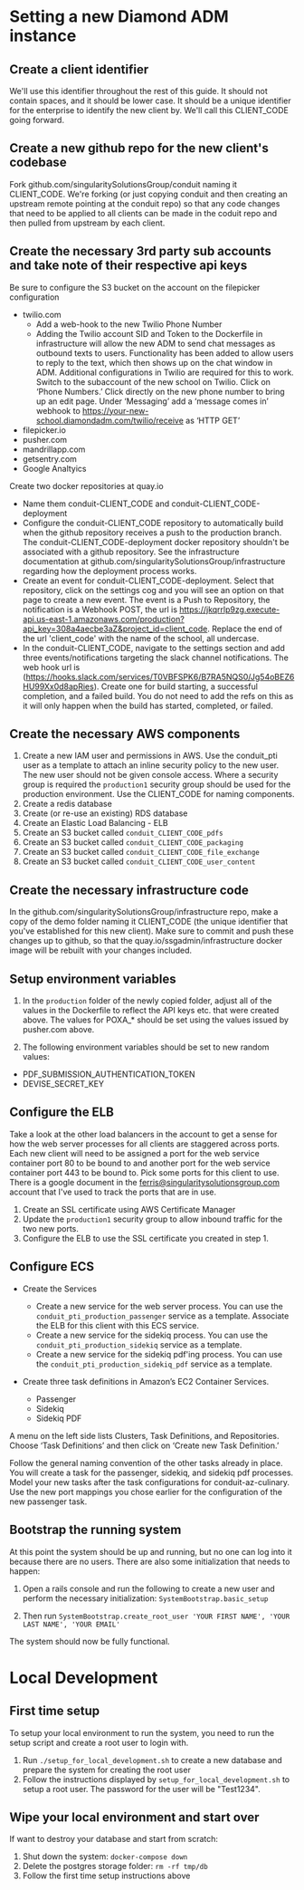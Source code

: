 Setting a new Diamond ADM instance
===
Create a client identifier
---

We'll use this identifier throughout the rest of this guide. It should not contain spaces, and it should be lower case. It should be a unique identifier for the enterprise to identify the new client by. We'll call this CLIENT_CODE going forward.

Create a new github repo for the new client's codebase
---
Fork github.com/singularitySolutionsGroup/conduit naming it CLIENT_CODE. We're forking (or just copying conduit and then creating an upstream remote pointing at the conduit repo) so that any code changes that need to be applied to all clients can be made in the coduit repo and then pulled from upstream by each client.

Create the necessary 3rd party sub accounts and take note of their respective api keys
---
Be sure to configure the S3 bucket on the account on the filepicker configuration

* twilio.com
  * Add a web-hook to the new Twilio Phone Number
  * Adding the Twilio account SID and Token to the Dockerfile in infrastructure will allow the new ADM to send chat messages as outbound texts to users. Functionality has been added to allow users to reply to the text, which then shows up on the chat window in ADM. Additional configurations in Twilio are required for this to work. Switch to the subaccount of the new school on Twilio. Click on ‘Phone Numbers.’ Click directly on the new phone number to bring up an edit page. Under ‘Messaging’ add a ‘message comes in’ webhook to https://your-new-school.diamondadm.com/twilio/receive as ‘HTTP GET’
* filepicker.io
* pusher.com
* mandrillapp.com
* getsentry.com
* Google Analtyics

Create two docker repositories at quay.io
* Name them conduit-CLIENT_CODE and conduit-CLIENT_CODE-deployment
* Configure the conduit-CLIENT_CODE repository to automatically build when the github repository receives a push to the production branch. The conduit-CLIENT_CODE-deployment docker repository shouldn't be associated with a github repository. See the infrastructure documentation at github.com/singularitySolutionsGroup/infrastructure regarding how the deployment process works. 
* Create an event for conduit-CLIENT_CODE-deployment. Select that repository, click on the settings cog and you will see an option on that page to create a new event. The event is a Push to Repository, the notification is a Webhook POST, the url is https://jkqrrlp9zg.execute-api.us-east-1.amazonaws.com/production?api_key=308a4aecbe3aZ&project_id=client_code. Replace the end of the url 'client_code' with the name of the school, all undercase.
* In the conduit-CLIENT_CODE, navigate to the settings section and add three events/notifications targeting the slack channel notifications. The web hook url is (https://hooks.slack.com/services/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). Create one for build starting, a successful completion, and a failed build. You do not need to add the refs on this as it will only happen when the build has started, completed, or failed.

Create the necessary AWS components
---
1) Create a new IAM user and permissions in AWS. Use the conduit_pti user as a template to attach an inline security policy to the new user. The new user should not be given console access. Where a security group is required the `production1` security group should be used for the production environment. Use the CLIENT_CODE for naming components.
2) Create a redis database
3) Create (or re-use an existing) RDS database
4) Create an Elastic Load Balancing - ELB
5) Create an S3 bucket called `conduit_CLIENT_CODE_pdfs`
6) Create an S3 bucket called `conduit_CLIENT_CODE_packaging`
7) Create an S3 bucket called `conduit_CLIENT_CODE_file_exchange`
8) Create an S3 bucket called `conduit_CLIENT_CODE_user_content`

Create the necessary infrastructure code
---
In the github.com/singularitySolutionsGroup/infrastructure repo, make a copy of the demo folder naming it CLIENT_CODE (the unique identifier that you've established for this new client). Make sure to commit and push these changes up to github, so that the quay.io/ssgadmin/infrastructure docker image will be rebuilt with your changes included.

Setup environment variables
---
1) In the `production` folder of the newly copied folder, adjust all of the values in the Dockerfile to reflect the API keys etc. that were created above. The values for POXA_* should be set using the values issued by pusher.com above.

2) The following environment variables should be set to new random values:
* PDF_SUBMISSION_AUTHENTICATION_TOKEN
* DEVISE_SECRET_KEY

Configure the ELB
---
Take a look at the other load balancers in the account to get a sense for how the web server processes for all clients are staggered across ports. Each new client will need to be assigned a port for the web service container port 80 to be bound to and another port for the web service container port 443 to be bound to. Pick some ports for this client to use. There is a google document in the ferris@singularitysolutionsgroup.com account that I've used to track the ports that are in use.
1) Create an SSL certificate using AWS Certificate Manager
2) Update the `production1` security group to allow inbound traffic for the two new ports. 
3) Configure the ELB to use the SSL certificate you created in step 1.

Configure ECS
---
* Create the Services
  * Create a new service for the web server process. You can use the `conduit_pti_production_passenger` service as a template. Associate the ELB for this client with this ECS service.
  * Create a new service for the sidekiq process. You can use the `conduit_pti_production_sidekiq` service as a template.
  * Create a new service for the sidekiq pdf'ing process. You can use the `conduit_pti_production_sidekiq_pdf` service as a template.

* Create three task definitions in Amazon’s EC2 Container Services.
  * Passenger
  * Sidekiq
  * Sidekiq PDF

A menu on the left side lists Clusters, Task Definitions, and Repositories. Choose ‘Task Definitions’ and then click on ‘Create new Task Definition.’

Follow the general naming convention of the other tasks already in place. You will create a task for the passenger, sidekiq, and sidekiq pdf processes. Model your new tasks after the task configurations for conduit-az-culinary. Use the new port mappings you chose earlier for the configuration of the new passenger task.

Bootstrap the running system
---
At this point the system should be up and running, but no one can log into it because there are no users. There are also some initialization that needs to happen: 

1) Open a rails console and run the following to create a new user and perform the necessary initialization:
`SystemBootstrap.basic_setup`

2) Then run `SystemBootstrap.create_root_user 'YOUR FIRST NAME', 'YOUR LAST NAME', 'YOUR EMAIL'`

The system should now be fully functional. 



Local Development
===

First time setup
---
To setup your local environment to run the system, you need to run the setup script and create a root user to login with.
1) Run `./setup_for_local_development.sh` to create a new database and prepare the system for creating the root user
2) Follow the instructions displayed by `setup_for_local_development.sh` to setup a root user. The password for the user will be "Test1234".

Wipe your local environment and start over
---
If want to destroy your database and start from scratch: 
1) Shut down the system: `docker-compose down`
2) Delete the postgres storage folder: `rm -rf tmp/db`
3) Follow the first time setup instructions above

